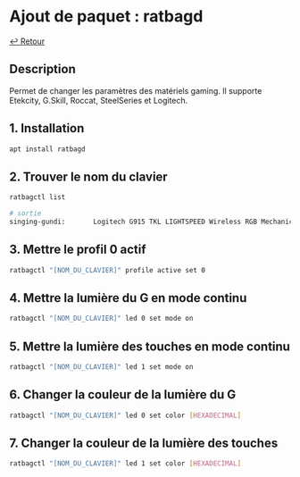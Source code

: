 # Ajout de paquet : ratbagd

[↩️ Retour](./README.md)

## Description

Permet de changer les paramètres des matériels gaming. Il supporte Etekcity, G.Skill, Roccat, SteelSeries et Logitech.

## 1. Installation

```bash
apt install ratbagd
```

## 2. Trouver le nom du clavier

```bash
ratbagctl list

# sortie
singing-gundi:       Logitech G915 TKL LIGHTSPEED Wireless RGB Mechanical Gaming Keyboard
```

## 3. Mettre le profil 0 actif

```bash
ratbagctl "[NOM_DU_CLAVIER]" profile active set 0
```

## 4. Mettre la lumière du G en mode continu

```bash
ratbagctl "[NOM_DU_CLAVIER]" led 0 set mode on
```

## 5. Mettre la lumière des touches en mode continu

```bash
ratbagctl "[NOM_DU_CLAVIER]" led 1 set mode on
```

## 6. Changer la couleur de la lumière du G

```bash
ratbagctl "[NOM_DU_CLAVIER]" led 0 set color [HEXADECIMAL]
```

## 7. Changer la couleur de la lumière des touches

```bash
ratbagctl "[NOM_DU_CLAVIER]" led 1 set color [HEXADECIMAL]
```
